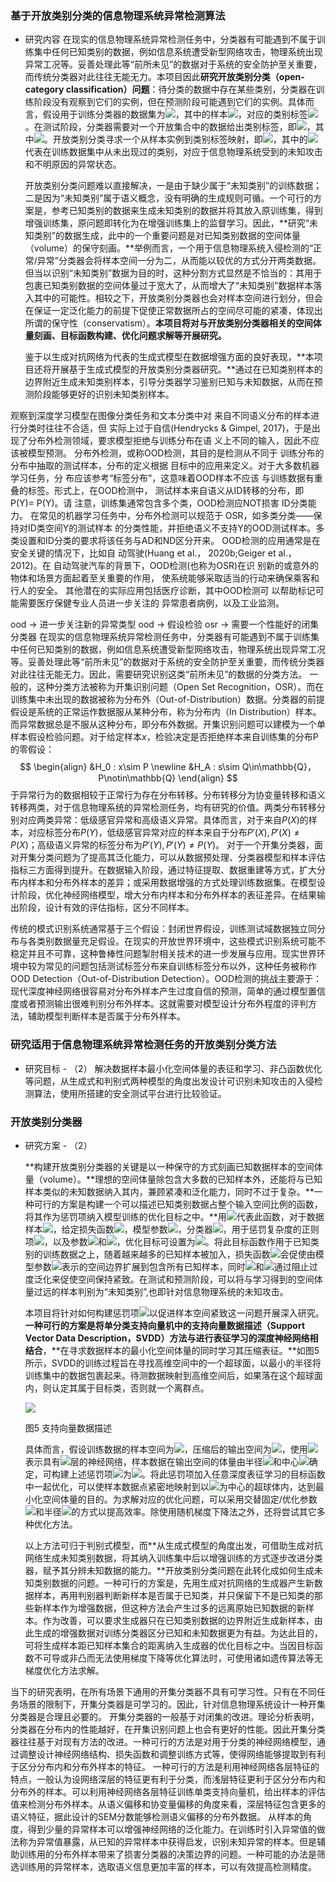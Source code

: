 ### **基于开放类别分类的信息物理系统异常检测算法**
- 研究内容
	在现实的信息物理系统异常检测任务中，分类器有可能遇到不属于训练集中任何已知类别的数据，例如信息系统遭受新型网络攻击，物理系统出现异常工况等。妥善处理此等“前所未见”的数据对于系统的安全防护至关重要，而传统分类器对此往往无能无力。本项目因此**研究开放类别分类（open-category classification）问题**：待分类的数据中存在某些类别，分类器在训练阶段没有观察到它们的实例，但在预测阶段可能遇到它们的实例。具体而言，假设用于训练分类器的数据集为![](file:///C:/Users/ziiz/AppData/Local/Temp/msohtmlclip1/01/clip_image002.png)，其中的样本![](file:///C:/Users/ziiz/AppData/Local/Temp/msohtmlclip1/01/clip_image004.png)，对应的类别标签![](file:///C:/Users/ziiz/AppData/Local/Temp/msohtmlclip1/01/clip_image007.png)。在测试阶段，分类器需要对一个开放集合中的数据给出类别标签，即![](file:///C:/Users/ziiz/AppData/Local/Temp/msohtmlclip1/01/clip_image009.png)，其中![](file:///C:/Users/ziiz/AppData/Local/Temp/msohtmlclip1/01/clip_image012.png)。开放类别分类寻求一个从样本实例到类别标签映射，即![](file:///C:/Users/ziiz/AppData/Local/Temp/msohtmlclip1/01/clip_image014.png)，其中的![](file:///C:/Users/ziiz/AppData/Local/Temp/msohtmlclip1/01/clip_image016.png)代表在训练数据集中从未出现过的类别，对应于信息物理系统受到的未知攻击和不明原因的异常状态。
	
	开放类别分类问题难以直接解决，一是由于缺少属于“未知类别”的训练数据；二是因为“未知类别”属于语义概念，没有明确的生成规则可循。一个可行的方案是，参考已知类别的数据来生成未知类别的数据并将其放入原训练集，得到增强训练集，原问题即转化为在增强训练集上的监督学习。因此，**研究“未知类别”的数据生成，此中的一个重要问题是对已知类别数据的空间体量（volume）的保守刻画。**举例而言，一个用于信息物理系统入侵检测的“正常/异常”分类器会将样本空间一分为二，从而能以较优的方式分开两类数据。但当以识别“未知类别”数据为目的时，这种分割方式显然是不恰当的：其用于包裹已知类别数据的空间体量过于宽大了，从而增大了“未知类别”数据样本落入其中的可能性。相较之下，开放类别分类器也会对样本空间进行划分，但会在保证一定泛化能力的前提下促使正常数据所占的空间尽可能的紧凑，体现出所谓的保守性（conservatism）。**本项目将对与开放类别分类器相关的空间体量刻画、目标函数构建、优化问题求解等开展研究。**
	
	鉴于以生成对抗网络为代表的生成式模型在数据增强方面的良好表现，**本项目还将开展基于生成式模型的开放类别分类器研究。**通过在已知类别样本的边界附近生成未知类别样本，引导分类器学习鉴别已知与未知数据，从而在预测阶段能够更好的识别未知类别样本。

观察到深度学习模型在图像分类任务和文本分类中对
来自不同语义分布的样本进行分类时往往不合适，但
实际上过于自信(Hendrycks & Gimpel, 2017)，于是出
现了分布外检测领域，要求模型拒绝与训练分布在语
义上不同的输入，因此不应该被模型预测。
分布外检测，或称OOD检测，其目的是检测从不同于
训练分布的分布中抽取的测试样本，分布的定义根据
目标中的应用来定义。对于大多数机器学习任务，分
布应该参考“标签分布”，这意味着OOD样本不应该
与训练数据有重叠的标签。形式上，在OOD检测中，
测试样本来自语义从ID转移的分布，即P(Y)= P(Y)。请
注意，训练集通常包含多个类，OOD检测应NOT损害
ID分类能力。
在常见的机器学习任务中，分布外检测可以规范于
OSR，如多类分类——保持对ID类空间Y的测试样本
的分类性能，并拒绝语义不支持Y的OOD测试样本。多
类设置和ID分类的要求将该任务与AD和ND区分开来。
OOD检测的应用通常是在安全关键的情况下，比如自
动驾驶(Huang et al.， 2020b;Geiger et al.， 2012)。在
自动驾驶汽车的背景下，OOD检测(也称为OSR)在识
别新的或意外的物体和场景方面起着至关重要的作用，
使系统能够采取适当的行动来确保乘客和行人的安全。
其他潜在的实际应用包括医疗诊断，其中OOD检测可
以帮助标记可能需要医疗保健专业人员进一步关注的
异常患者病例，以及工业监测。 

ood -> 进一步关注新的异常类型
ood -> 假设检验
osr -> 需要一个性能好的闭集分类器
在现实的信息物理系统异常检测任务中，分类器有可能遇到不属于训练集中任何已知类别的数据，例如信息系统遭受新型网络攻击，物理系统出现异常工况等。妥善处理此等“前所未见”的数据对于系统的安全防护至关重要，而传统分类器对此往往无能无力。因此，需要研究识别这类“前所未见”的数据的分类方法。
一般的，这种分类方法被称为开集识别问题（Open Set Recognition，OSR）。而在训练集中未出现的数据被称为分布外（Out-of-Distribution）数据。分类器的前提假设是系统的正常运作数据服从某种分布，称为分布内（In Distribution）样本。而异常数据总是不服从这种分布，即分布外数据。开集识别问题可以建模为一个单样本假设检验问题。对于给定样本$x$，检验决定是否拒绝样本来自训练集的分布P的零假设：
$$
\begin{align}
&H_0 : x\sim P \newline
&H_A : s\sim Q\in\mathbb{Q}， P\notin\mathbb{Q}
\end{align}
$$
于异常行为的数据相较于正常行为存在分布转移。分布转移分为协变量转移和语义转移两类，对于信息物理系统的异常检测任务，均有研究的价值。两类分布转移分别对应两类异常：低级感官异常和高级语义异常。具体而言，对于来自$P(X)$的样本，对应标签分布$P(Y)$，低级感官异常对应的样本来自于分布$P'(X), P'(X)\neq P(X)$；高级语义异常的标签分布为$P'(Y), P'(Y)\neq P(Y)$。
对于一个开集分类器，面对开集分类问题为了提高其泛化能力，可以从数据预处理、分类器模型和样本评估指标三方面得到提升。在数据输入阶段，通过特征提取、数据重建等方式，扩大分布内样本和分布外样本的差异；或采用数据增强的方式处理训练数据集。在模型设计阶段，优化神经网络模型，增大分布内样本和分布外样本的表征差异。在结果输出阶段，设计有效的评估指标，区分不同样本。



传统的模式识别系统通常基于三个假设：封闭世界假设，训练测试域数据独立同分布与各类别数据量充足假设。在现实的开放世界环境中，这些模式识别系统可能不稳定并且不可靠，这种鲁棒性问题掣肘相关技术的进一步发展与应用。现实世界环境中较为常见的问题包括测试标签分布来自训练标签分布以外，这种任务被称作OOD Detection（Out-of-Distribution Detection）。OOD检测的挑战主要源于：现代深度神经网络很容易对分布外样本产​​生过度自信的预测，简单的通过模型置信度或者预测输出很难判别分布外样本。这就需要对模型设计分布外程度的评判方法，辅助模型判断样本是否属于分布外样本。



### 研究适用于信息物理系统异常检测任务的开放类别分类方法

- 研究目标 - （2）
	解决数据样本最小化空间体量的表征和学习、非凸函数优化等问题，从生成式和判别式两种模型的角度出发设计可识别未知攻击的入侵检测算法，使用所搭建的安全测试平台进行比较验证。

### 开放类别分类器

- 研究方案 - （2）

	**构建开放类别分类器的关键是以一种保守的方式刻画已知数据样本的空间体量（volume）。**理想的空间体量除包含大多数的已知样本外，还能将与已知样本类似的未知数据纳入其内，兼顾紧凑和泛化能力，同时不过于复杂。**一种可行的方案是构建一个可以描述已知类别数据占整个输入空间比例的函数，将其作为惩罚项纳入模型训练的优化目标之中。**用![](file:///C:/Users/ziiz/AppData/Local/Temp/msohtmlclip1/01/clip_image002.png)代表此函数，对于数据样本![](file:///C:/Users/ziiz/AppData/Local/Temp/msohtmlclip1/01/clip_image004.png)，给定损失函数![](file:///C:/Users/ziiz/AppData/Local/Temp/msohtmlclip1/01/clip_image006.png)，模型参数![](file:///C:/Users/ziiz/AppData/Local/Temp/msohtmlclip1/01/clip_image008.png)，分类器![](file:///C:/Users/ziiz/AppData/Local/Temp/msohtmlclip1/01/clip_image010.png)，用于惩罚复杂度的正则项![](file:///C:/Users/ziiz/AppData/Local/Temp/msohtmlclip1/01/clip_image012.png)，以及参数![](file:///C:/Users/ziiz/AppData/Local/Temp/msohtmlclip1/01/clip_image014.png)和![](file:///C:/Users/ziiz/AppData/Local/Temp/msohtmlclip1/01/clip_image016.png)，优化目标可设置为![](file:///C:/Users/ziiz/AppData/Local/Temp/msohtmlclip1/01/clip_image018.png)。将此目标函数作用于已知类别的训练数据之上，随着越来越多的已知样本被加入，损失函数![](file:///C:/Users/ziiz/AppData/Local/Temp/msohtmlclip1/01/clip_image006.png)会促使由模型参数![](file:///C:/Users/ziiz/AppData/Local/Temp/msohtmlclip1/01/clip_image008.png)表示的空间边界扩展到包含所有已知样本，同时![](file:///C:/Users/ziiz/AppData/Local/Temp/msohtmlclip1/01/clip_image020.png)和![](file:///C:/Users/ziiz/AppData/Local/Temp/msohtmlclip1/01/clip_image022.png)通过阻止过度泛化来促使空间保持紧致。在测试和预测阶段，可以将与学习得到的空间体量过远的样本判别为“未知类别”,也即针对信息物理系统的未知攻击。
	
	本项目将针对如何构建惩罚项![](file:///C:/Users/ziiz/AppData/Local/Temp/msohtmlclip1/01/clip_image023.png)以促进样本空间紧致这一问题开展深入研究。**一种可行的方案是将单分类支持向量机中的支持向量数据描述（Support Vector Data Description，SVDD）方法与进行表征学习的深度神经网络相结合**，**在寻求数据样本的最小化空间体量的同时学习其压缩表征。**如图5所示，SVDD的训练过程旨在寻找高维空间中的一个超球面，以最小的半径将训练集中的数据包裹起来。待测数据映射到高维空间后，如果落在这个超球面内，则认定其属于目标类，否则就一个离群点。
	
	![](file:///C:/Users/ziiz/AppData/Local/Temp/msohtmlclip1/01/clip_image025.png)
	
	图5 支持向量数据描述
	
	具体而言，假设训练数据的样本空间为![](file:///C:/Users/ziiz/AppData/Local/Temp/msohtmlclip1/01/clip_image027.png)，压缩后的输出空间为![](file:///C:/Users/ziiz/AppData/Local/Temp/msohtmlclip1/01/clip_image029.png)，使用![](file:///C:/Users/ziiz/AppData/Local/Temp/msohtmlclip1/01/clip_image031.png)表示具有![](file:///C:/Users/ziiz/AppData/Local/Temp/msohtmlclip1/01/clip_image033.png)层的神经网络，样本数据在输出空间的体量由半径![](file:///C:/Users/ziiz/AppData/Local/Temp/msohtmlclip1/01/clip_image035.png)和中心![](file:///C:/Users/ziiz/AppData/Local/Temp/msohtmlclip1/01/clip_image037.png)确定，可构建上述惩罚项![](file:///C:/Users/ziiz/AppData/Local/Temp/msohtmlclip1/01/clip_image038.png)为![](file:///C:/Users/ziiz/AppData/Local/Temp/msohtmlclip1/01/clip_image040.png)。将此惩罚项加入任意深度表征学习的目标函数中一起优化，可以使样本数据点紧密地映射到以![](file:///C:/Users/ziiz/AppData/Local/Temp/msohtmlclip1/01/clip_image042.png)为中心的超球体内，达到最小化空间体量的目的。为求解对应的优化问题，可以采用交替固定/优化参数![](file:///C:/Users/ziiz/AppData/Local/Temp/msohtmlclip1/01/clip_image008.png)和半径![](file:///C:/Users/ziiz/AppData/Local/Temp/msohtmlclip1/01/clip_image044.png)的方式以提高效率。除使用随机梯度下降法之外，还将尝试其它多种优化方法。
	
	以上方法可归于判别式模型，而**从生成式模型的角度出发，可借助生成对抗网络生成未知类别数据，将其纳入训练集中后以增强训练的方式逐步改进分类器，赋予其分辨未知数据的能力。**开放类别分类问题在此转化成如何生成未知类别数据的问题。一种可行的方案是，先用生成对抗网络的生成器产生新数据样本，再用判别器判断新样本是否属于已知类，并只保留下不是已知类的那些新样本作为增强数据，但这种方法会产生过多的远离原始已知数据的新样本。作为改善，可以要求生成器只在已知类别数据的边界附近生成新样本，由此生成的增强数据对训练分类器区分已知和未知数据更为有益。为达此目的，可将生成样本距已知样本集合的距离纳入生成器的优化目标之中。当因目标函数不可导或非凸而无法使用梯度下降等优化算法时，可使用诸如遗传算法等无梯度优化方法求解。

当下的研究表明，在所有场景下通用的开集分类器不具有可学习性。只有在不同任务场景的限制下，开集分类器是可学习的。因此，针对信息物理系统设计一种开集分类器是合理且必要的。
开集分类器的一般基于对闭集的改进。理论分析表明，分类器在分布内的性能越好，在开集识别问题上也会有更好的性能。因此开集分类器往往基于对现有方法的改进。一种可行的方法是对用于分类的神经网络模型，通过调整设计神经网络结构、损失函数和调整训练方式等，使得网络能够提取到有利于区分分布内和分布外样本的特征。
一种可行的方法是利用神经网络各层特征的特点，一般认为设网络深层的特征更有利于分类，而浅层特征更利于区分分布内和分布外的样本。可以利用神经网络各层特征训练单类支持向量机，给出样本的评估值来检测分布外样本。从语义偏移和协变量偏移的角度来看，深层特征包含更多的语义特征，据此设计的SEM分数能够检测语义偏移的分布外数据。
从样本的角度，得到少量的异常样本可以增强神经网络的泛化能力。在训练时引入异常值的做法称为异常值暴露，从已知的异常样本中获得启发，识别未知异常的样本。但是辅助训练用的分布外样本带来了损害分类器的决策边界的问题。一种可能的办法是筛选训练用的异常样本，选取语义信息更加丰富的样本，可以有效提高检测精度。